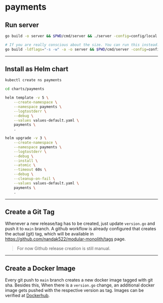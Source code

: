 # payments

## Run server
```sh
go build -o server && $PWD/cmd/server && ./server -config=config/local.yaml

# If you are really conscious about the size. You can run this instead:
go build -ldflags="-s -w" -a -o server && $PWD/cmd/server -config=config/local.yaml
```

---
## Install as Helm chart
```sh
kubectl create ns payments

cd charts/payments

helm template -v 5 \
    --create-namespace \
    --namespace payments \
    --logtostderr \
    --debug \
    --values values-default.yaml \
    payments \
    .

helm upgrade -v 3 \
    --create-namespace \
    --namespace payments \
    --logtostderr \
    --debug \
    --install \
    --atomic \
    --timeout 60s \
    --debug \
    --cleanup-on-fail \
    --values values-default.yaml \
    payments \
    .
```

---
## Create a Git Tag
Whenever a new release/tag has to be created, just update `version.go` and push it to `main` branch. A github workflow is already configured that creates the actual (git) tag, which will be available in https://github.com/nandak522/modular-monolith/tags page.

> For now Github release creation is still manual.

---
## Create a Docker Image
Every git push to `main` branch creates a new docker image tagged with git sha. Besides this, When there is a `version.go` change, an additional docker image gets pushed with the respective version as tag. Images can be verified at [Dockerhub](https://hub.docker.com/r/nanda/modular-monolith/tags?page=1&ordering=last_updated).
